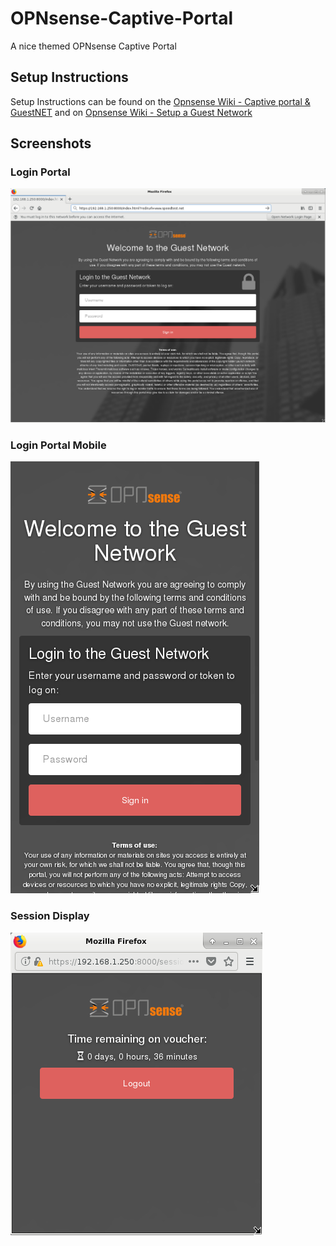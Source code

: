 # OPNsense-Captive-Portal
A nice themed OPNsense Captive Portal

## Setup Instructions
Setup Instructions can be found on the [Opnsense Wiki - Captive portal & GuestNET](https://wiki.opnsense.org/manual/captiveportal.html) and on [Opnsense Wiki - Setup a Guest Network](https://wiki.opnsense.org/manual/how-tos/guestnet.html)

## Screenshots

### Login Portal
![Login](/screenshots/template_1.png)

### Login Portal Mobile
![Responsive](/screenshots/template_1_responsive.png)

### Session Display
![Session Screen](/screenshots/template_session.png)
